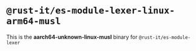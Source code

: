# `@rust-it/es-module-lexer-linux-arm64-musl`

This is the **aarch64-unknown-linux-musl** binary for `@rust-it/es-module-lexer`
